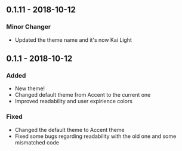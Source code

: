 ## 0.1.11 - 2018-10-12
### Minor Changer
- Updated the theme name and it's now Kai Light

## 0.1.1 - 2018-10-12
### Added
- New theme!
- Changed default theme from Accent to the current one
- Improved readability and user expirience colors
### Fixed
- Changed the default theme to Accent theme
- Fixed some bugs regarding readability with the old one and some mismatched code